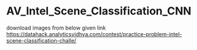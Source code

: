 # AV_Intel_Scene_Classification_CNN
download images from below given link
https://datahack.analyticsvidhya.com/contest/practice-problem-intel-scene-classification-challe/
